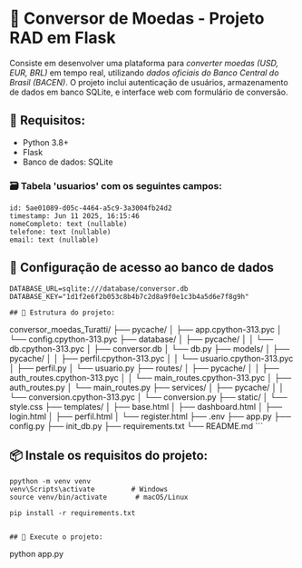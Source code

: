 # 💱 Conversor de Moedas - Projeto RAD em Flask

Consiste em desenvolver uma plataforma para *converter moedas (USD, EUR, BRL)* em tempo real, utilizando *dados oficiais do Banco Central do Brasil (BACEN)*. O projeto inclui autenticação de usuários, armazenamento de dados em banco SQLite, e interface web com formulário de conversão.

## 🔧 Requisitos:

- Python 3.8+
- Flask
- Banco de dados: SQLite


### 🗃️ Tabela 'usuarios' com os seguintes campos:
```
id: 5ae01089-d05c-4464-a5c9-3a3004fb24d2
timestamp: Jun 11 2025, 16:15:46
nomeCompleto: text (nullable)
telefone: text (nullable)
email: text (nullable)
```

## 🔐 Configuração de acesso ao banco de dados
```
DATABASE_URL=sqlite:///database/conversor.db  
DATABASE_KEY="1d1f2e6f2b053c8b4b7c2d8a9f0e1c3b4a5d6e7f8g9h"

## 📁 Estrutura do projeto:
```
conversor_moedas_Turatti/
├── pycache/
│ ├── app.cpython-313.pyc
│ └── config.cpython-313.pyc
├── database/
│ ├── pycache/
│ │ └── db.cpython-313.pyc
│ ├── conversor.db
│ └── db.py
├── models/
│ ├── pycache/
│ │ ├── perfil.cpython-313.pyc
│ │ └── usuario.cpython-313.pyc
│ ├── perfil.py
│ └── usuario.py
├── routes/
│ ├── pycache/
│ │ ├── auth_routes.cpython-313.pyc
│ │ └── main_routes.cpython-313.pyc
│ ├── auth_routes.py
│ └── main_routes.py
├── services/
│ ├── pycache/
│ │ └── conversion.cpython-313.pyc
│ └── conversion.py
├── static/
│ └── style.css
├── templates/
│ ├── base.html
│ ├── dashboard.html
│ ├── login.html
│ ├── perfil.html
│ └── register.html
├── .env
├── app.py
├── config.py
├── init_db.py
├── requirements.txt
└── README.md ```

## 📦 Instale os requisitos do projeto:
```
ppython -m venv venv
venv\Scripts\activate         # Windows
source venv/bin/activate       # macOS/Linux

pip install -r requirements.txt


## 🚀 Execute o projeto:
```
python app.py

```
